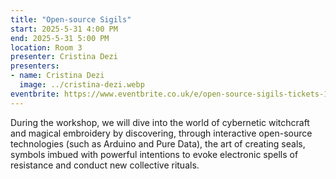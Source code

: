 ```yaml
---
title: "Open-source Sigils"
start: 2025-5-31 4:00 PM
end: 2025-5-31 5:00 PM
location: Room 3
presenter: Cristina Dezi
presenters:
- name: Cristina Dezi
  image: ../cristina-dezi.webp
eventbrite: https://www.eventbrite.co.uk/e/open-source-sigils-tickets-1279862967589?aff=oddtdtcreator
---
```


During the workshop, we will dive into the world of cybernetic witchcraft and magical embroidery by discovering, through interactive open-source technologies (such as Arduino and Pure Data), the art of creating seals, symbols imbued with powerful intentions to evoke electronic spells of resistance and conduct new collective rituals.

